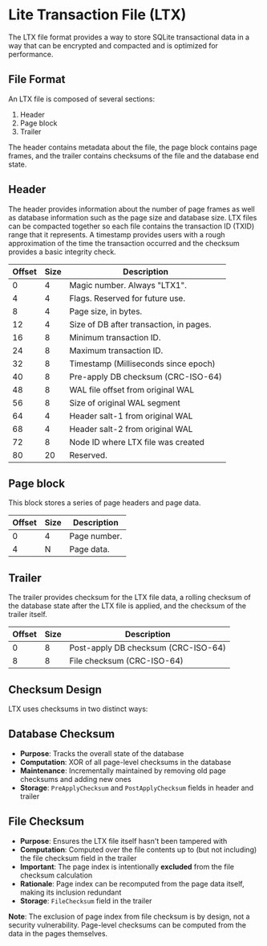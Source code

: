 Lite Transaction File (LTX)
=================================

The LTX file format provides a way to store SQLite transactional data in
a way that can be encrypted and compacted and is optimized for performance.

File Format
-----------

An LTX file is composed of several sections:

1. Header
2. Page block
3. Trailer

The header contains metadata about the file, the page block contains page
frames, and the trailer contains checksums of the file and the database end state.

Header
------

The header provides information about the number of page frames as well as
database information such as the page size and database size. LTX files
can be compacted together so each file contains the transaction ID (TXID) range
that it represents. A timestamp provides users with a rough approximation of
the time the transaction occurred and the checksum provides a basic integrity
check.

| Offset | Size | Description                             |
| -------| ---- | --------------------------------------- |
| 0      | 4    | Magic number. Always "LTX1".            |
| 4      | 4    | Flags. Reserved for future use.         |
| 8      | 4    | Page size, in bytes.                    |
| 12     | 4    | Size of DB after transaction, in pages. |
| 16     | 8    | Minimum transaction ID.                 |
| 24     | 8    | Maximum transaction ID.                 |
| 32     | 8    | Timestamp (Milliseconds since epoch)    |
| 40     | 8    | Pre-apply DB checksum (CRC-ISO-64)      |
| 48     | 8    | WAL file offset from original WAL       |
| 56     | 8    | Size of original WAL segment            |
| 64     | 4    | Header salt-1 from original WAL        |
| 68     | 4    | Header salt-2 from original WAL        |
| 72     | 8    | Node ID where LTX file was created      |
| 80     | 20   | Reserved.                               |

Page block
----------

This block stores a series of page headers and page data.

| Offset | Size | Description                 |
| -------| ---- | --------------------------- |
| 0      | 4    | Page number.                |
| 4      | N    | Page data.                  |

Trailer
-------

The trailer provides checksum for the LTX file data, a rolling checksum of the
database state after the LTX file is applied, and the checksum of the trailer
itself.

| Offset | Size | Description                             |
| -------| ---- | --------------------------------------- |
| 0      | 8    | Post-apply DB checksum (CRC-ISO-64)     |
| 8      | 8    | File checksum (CRC-ISO-64)              |

Checksum Design
---------------

LTX uses checksums in two distinct ways:

Database Checksum
-----------------

- **Purpose**: Tracks the overall state of the database
- **Computation**: XOR of all page-level checksums in the database
- **Maintenance**: Incrementally maintained by removing old page checksums
  and adding new ones
- **Storage**: `PreApplyChecksum` and `PostApplyChecksum` fields in header
  and trailer

File Checksum
-------------

- **Purpose**: Ensures the LTX file itself hasn't been tampered with
- **Computation**: Computed over the file contents up to (but not including)
  the file checksum field in the trailer
- **Important**: The page index is intentionally **excluded** from the file
  checksum calculation
- **Rationale**: Page index can be recomputed from the page data itself,
  making its inclusion redundant
- **Storage**: `FileChecksum` field in the trailer

**Note**: The exclusion of page index from file checksum is by design, not a
security vulnerability. Page-level checksums can be computed from the data in
the pages themselves.
